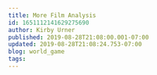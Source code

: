 ```yaml
---
title: More Film Analysis
id: 1651112141629275690
author: Kirby Urner
published: 2019-08-28T21:08:00.001-07:00
updated: 2019-08-28T21:08:24.753-07:00
blog: world_game
tags: 
---
```


